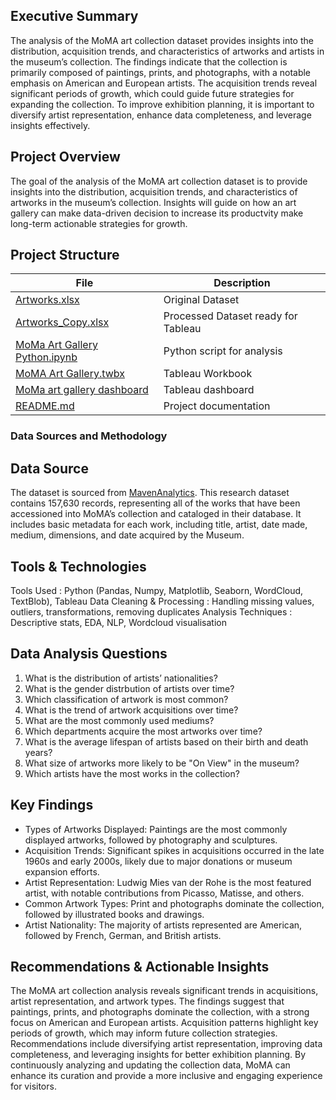 ## Executive Summary
The analysis of the MoMA art collection dataset provides insights into the distribution, acquisition trends, and characteristics of artworks and artists in the museum’s collection. The findings indicate that the collection is primarily composed of paintings, prints, and photographs, with a notable emphasis on American and European artists. The acquisition trends reveal significant periods of growth, which could guide future strategies for expanding the collection. To improve exhibition planning, it is important to diversify artist representation, enhance data completeness, and leverage insights effectively.

## Project Overview
The goal of the analysis of the MoMA art collection dataset is to provide insights into the distribution, acquisition trends, and characteristics of artworks in the museum’s collection. Insights will guide on how an art gallery can make data-driven decision to increase its productvity make long-term actionable strategies for growth.


## Project Structure

| File                       | Description                                      |
|----------------------------|--------------------------------------------------|
| [Artworks.xlsx](https://github.com/ParikshitaJain/PortfolioProjects/blob/d831b89fe824225bfca79f6a8391df5678865c1e/MoMA%20Art%20Collection%20Analysis/Artworks.xlsx)                   | Original Dataset               |
| [Artworks_Copy.xlsx](https://github.com/ParikshitaJain/PortfolioProjects/blob/0ace48cb1f9498fa41c558d598996d29b288801c/MoMA%20Art%20Collection%20Analysis/Artworks_Copy.xlsx)     | Processed Dataset ready for Tableau    |
| [MoMa Art Gallery Python.ipynb](https://github.com/ParikshitaJain/PortfolioProjects/blob/b4db667dac446cd55d5558311e21e911e5c3264f/MoMA%20Art%20Collection%20Analysis/MoMA%20Art%20Gallery%20Python.ipynb)  |             Python script for analysis                     |
| [MoMA Art Gallery.twbx](https://github.com/ParikshitaJain/PortfolioProjects/blob/c38975a5fef816fdc6df196b544701159194cab9/1.%20MoMA%20Art%20Collection%20Analysis/MoMa%20Art%20Gallery.twbx)        | Tableau Workbook         |
| [MoMa art gallery dashboard](https://github.com/ParikshitaJain/PortfolioProjects/blob/c38975a5fef816fdc6df196b544701159194cab9/1.%20MoMA%20Art%20Collection%20Analysis/MoMA%20art%20dashboard.png)          | Tableau dashboard       |
| [README.md](https://github.com/ParikshitaJain/PortfolioProjects/blob/b4db667dac446cd55d5558311e21e911e5c3264f/MoMA%20Art%20Collection%20Analysis/README.md)                | Project documentation          |

### Data Sources and Methodology
## Data Source
The dataset is sourced from [MavenAnalytics](https://mavenanalytics.io/data-playground?order=date_added%2Cdesc&page=1&pageSize=5). This research dataset contains 157,630 records, representing all of the works that have been accessioned into MoMA’s collection and cataloged in their database. It includes basic metadata for each work, including title, artist, date made, medium, dimensions, and date acquired by the Museum. 

## Tools & Technologies
Tools Used : Python (Pandas, Numpy, Matplotlib, Seaborn, WordCloud, TextBlob), Tableau
Data Cleaning & Processing : Handling missing values, outliers, transformations, removing duplicates
Analysis Techniques :  Descriptive stats, EDA, NLP, Wordcloud visualisation

## Data Analysis Questions
1. What is the distribution of artists’ nationalities? 
2. What is the gender distrbution of artists over time? 
3. Which classification of artwork is most common?
4. What is the trend of artwork acquisitions over time?
5. What are the most commonly used mediums? 
6. Which departments acquire the most artworks over time? 
7. What is the average lifespan of artists based on their birth and death years? 
8. What size of artworks more likely to be "On View" in the museum? 
9. Which artists have the most works in the collection?

## Key Findings

- Types of Artworks Displayed: Paintings are the most commonly displayed artworks, followed by photography and sculptures.
- Acquisition Trends: Significant spikes in acquisitions occurred in the late 1960s and early 2000s, likely due to major donations or museum expansion efforts.
- Artist Representation: Ludwig Mies van der Rohe is the most featured artist, with notable contributions from Picasso, Matisse, and others.
- Common Artwork Types: Print and photographs dominate the collection, followed by illustrated books and drawings.
- Artist Nationality: The majority of artists represented are American, followed by French, German, and British artists.

##  Recommendations & Actionable Insights

The MoMA art collection analysis reveals significant trends in acquisitions, artist representation, and artwork types. The findings suggest that paintings, prints, and photographs dominate the collection, with a strong focus on American and European artists. Acquisition patterns highlight key periods of growth, which may inform future collection strategies. Recommendations include diversifying artist representation, improving data completeness, and leveraging insights for better exhibition planning. By continuously analyzing and updating the collection data, MoMA can enhance its curation and provide a more inclusive and engaging experience for visitors.

